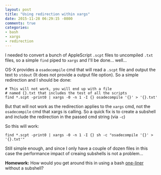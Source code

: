 ```yaml
---
layout: post
title: "Using redirection within xargs"
date: 2015-11-28 06:29:15 -0800
comments: true
categories: 
- bash
- xargs
- redirection
---
```

I needed to convert a bunch of AppleScript `.scpt` files to uncompiled `.txt` files, so a simple `find` piped to `xargs` and I'll be done... well...

OS-X provides a `osadecompile` cmd that will read a `.scpt` file and output the text to `stdout` (It does not provide a output file option). So a simple redirection and I should be done:


	# This will not work, you will end up with a file 
	# named {}.txt that includes the test of all the scripts
	find *.scpt -print0 | xargs -0 -n 1 -I {} osadecompile '{}' > '{}.txt' 


But that will not work as the redirection applies to the `xargs` cmd, not the `osadecompile` cmd that xargs is calling. So a quick fix is to create a subshell and include the redirection in the passed cmd string (via `-c`)

So this will work:

	find *.scpt -print0 | xargs -0 -n 1 -I {} sh -c "osadecompile '{}' > '{}.txt'"


Still simple enough, and since I only have a couple of dozen files in this case the performance impact of creaing subshells is not a problem... 

**Homework:** How would you get around this in using a bash [one-liner](https://en.wikipedia.org/wiki/One-liner_program) without a subshell?


